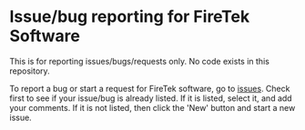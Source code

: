 # Issue/bug reporting for FireTek Software

This is for reporting issues/bugs/requests only.  No code exists in this repository.

To report a bug or start a request for FireTek software, go to [issues](https://github.com/firetek/sizeup-issues/issues).  Check first to see if your issue/bug is already listed.  If it is listed, select it, and add your comments.  If it is not listed, then click the 'New' button and start a new issue.



